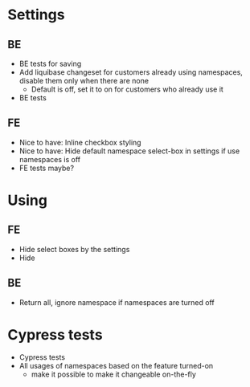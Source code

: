 # Settings

## BE
* BE tests for saving
* Add liquibase changeset for customers already using namespaces, disable them only when there are none
  * Default is off, set it to on for customers who already use it
* BE tests

## FE
* Nice to have: Inline checkbox styling
* Nice to have: Hide default namespace select-box in settings if use namespaces is off
* FE tests maybe?

# Using

## FE
* Hide select boxes by the settings
* Hide

## BE
* Return all, ignore namespace if namespaces are turned off

# Cypress tests

* Cypress tests
* All usages of namespaces based on the feature turned-on
  * make it possible to make it changeable on-the-fly
